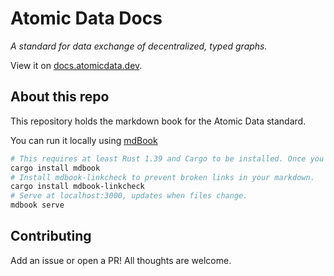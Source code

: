 # Atomic Data Docs

_A standard for data exchange of decentralized, typed graphs._

View it on [docs.atomicdata.dev](https://docs.atomicdata.dev).

## About this repo

This repository holds the markdown book for the Atomic Data standard.

You can run it locally using [mdBook](https://github.com/rust-lang/mdBook)

```sh
# This requires at least Rust 1.39 and Cargo to be installed. Once you have installed Rust, type the following in the terminal:
cargo install mdbook
# Install mdbook-linkcheck to prevent broken links in your markdown.
cargo install mdbook-linkcheck
# Serve at localhost:3000, updates when files change.
mdbook serve
```

## Contributing

Add an issue or open a PR!
All thoughts are welcome.
